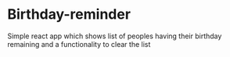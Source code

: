 # Birthday-reminder
Simple react app which shows list of peoples having their birthday remaining and a functionality to clear the list
